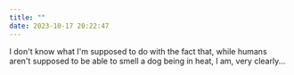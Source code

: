 ```yaml
---
title: ""
date: 2023-10-17 20:22:47
---
```

I don't know what I'm supposed to do with the fact that, while humans aren't supposed to be able to smell a dog being in heat, I am, very clearly...
